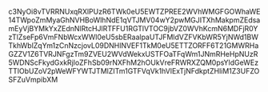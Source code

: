 c3NyOi8vTVRRNUxqRXlPUzR6TWk0eU5EWTZPREE2WVhWMGFGOWhaWE14TWpoZmMyaGhNVHBoWlhNdE1qVTJMV04wY2pwMGJITXhMakpmZEdsamEyVjBYMkYxZEdnNlRtcHJlRTFFU1RGTlVTOC9jbVZ0WVhKcmN6MDFjR0YzTlZseFp6VmFNbWcxWWl0eU5sbERaalpaUTJFMldVZFVKbWR5YjNWd1BWTkhWblZqYm1zCnNzcjovL09DNHlNVEF1TkM0eU5ETTZORFF6T21GMWRHaGZZV1Z6TVRJNFgzTm9ZVEU2WVdWekxUSTFOaTFqWm1JNmRHeHpNUzR5WDNScFkydGxkRjloZFhSb09rNXFhM2hOUkVreFRWRXZQM0psYldGeWEzTTlObUZoV2pWeWFYWTJTMlZITm1GTFVqVk1hVlExTjNFdkptZHliM1Z3UFZOSFZuVmpibXM
